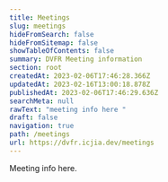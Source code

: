 ```yaml
---
title: Meetings
slug: meetings
hideFromSearch: false
hideFromSitemap: false
showTableOfContents: false
summary: DVFR Meeting information
section: root
createdAt: 2023-02-06T17:46:28.366Z
updatedAt: 2023-02-16T13:00:18.878Z
publishedAt: 2023-02-06T17:46:29.636Z
searchMeta: null
rawText: "meeting info here "
draft: false
navigation: true
path: /meetings
url: https://dvfr.icjia.dev/meetings
---
```


Meeting info here.


